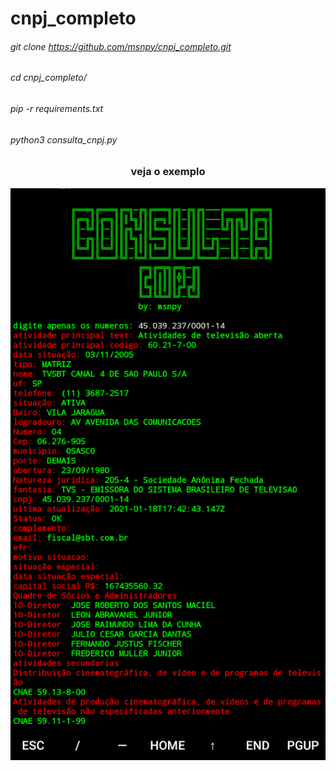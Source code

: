 # cnpj_completo

###### git clone https://github.com/msnpy/cnpj_completo.git

###### cd cnpj_completo/

###### pip -r requirements.txt

###### python3 consulta_cnpj.py



<center>
<h3> veja o exemplo</h3>


![foto](https://raw.githubusercontent.com/msnpy/cnpj_completo/master/cnpj.jpg)

